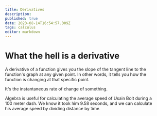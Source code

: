 ```yaml
---
title: Derivatives
description: 
published: true
date: 2023-08-14T16:54:57.309Z
tags: calculus
editor: markdown
---
```


# What the hell is a derivative
A derivative of a function gives you the slope of the tangent line to the function's graph at any given point. In other words, it tells you how the function is changing at that specific point.

It's the instantaneous rate of change of something.

Algebra is useful for calculating the average speed of Usain Bolt during a 100 meter dash. We know it took him 9.58 seconds, and we can calculate his average speed by dividing distance by time.